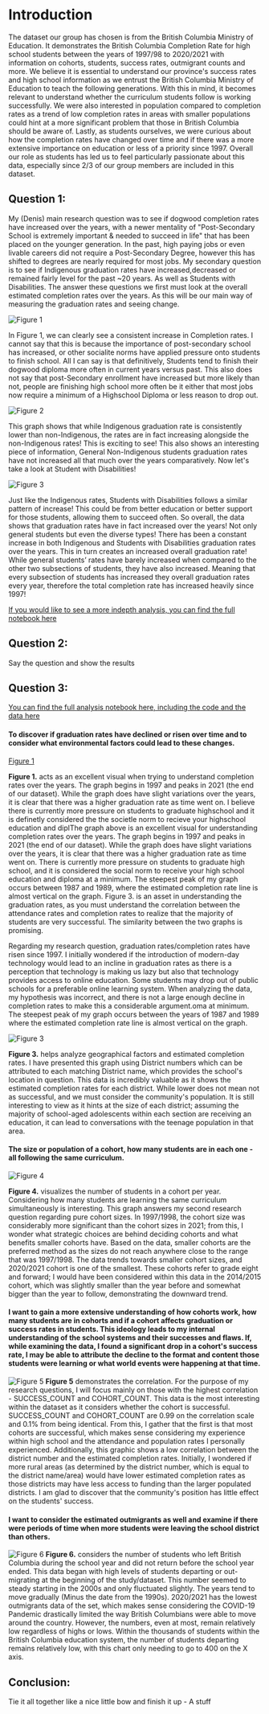 # Introduction
The dataset our group has chosen is from the British Columbia Ministry of Education. It demonstrates the British Columbia Completion Rate for high school students between the years of 1997/98 to 2020/2021 with information on cohorts, students, success rates, outmigrant counts and more. We believe it is essential to understand our province's success rates and high school information as we entrust the British Columbia Ministry of Education to teach the following generations. With this in mind, it becomes relevant to understand whether the curriculum students follow is working successfully. We were also interested in population compared to completion rates as a trend of low completion rates in areas with smaller populations could hint at a more significant problem that those in British Columbia should be aware of. Lastly, as students ourselves, we were curious about how the completion rates have changed over time and if there was a more extensive importance on education or less of a priority since 1997. Overall our role as students has led us to feel particularly passionate about this data, especially since 2/3 of our group members are included in this dataset. 

## Question 1:
My (Denis) main research question was to see if dogwood completion rates have increased over the years, with a newer mentality of "Post-Secondary School is extremely important & needed to succeed in life" that has been placed on the younger generation. In the past, high paying jobs or even livable careers did not require a Post-Secondary Degree, however this has shifted to degrees are nearly required for most jobs. My secondary question is to see if Indigenous graduation rates have increased,decreased or remained fairly level for the past ~20 years. As well as Students with Disabilities. The answer these questions we first must look at the overall estimated completion rates over the years. As this will be our main way of measuring the graduation rates and seeing change. 


![Figure 1](https://github.com/ubco-W2022T1-cosc301/project-group19/blob/main/images/DGFig1.PNG)

In Figure 1, we can clearly see a consistent increase in Completion rates. I cannot say that this is because the importance of post-secondary school has increased, or other socialite norms have applied pressure onto students to finish school. All I can say is that definitively, Students tend to finish their dogwood diploma more often in current years versus past. This also does not say that post-Secondary enrollment have increased but more likely than not, people are finishing high school more often be it either that most jobs now require a minimum of a Highschool Diploma or less reason to drop out.

![Figure 2](https://github.com/ubco-W2022T1-cosc301/project-group19/blob/main/images/DGFig2.PNG)

This graph shows that while Indigenous graduation rate is consistently lower than non-Indigenous, the rates are in fact increasing alongside the non-Indigenous rates! This is exciting to see! This also shows an interesting piece of information, General Non-Indigenous students graduation rates have not increased all that much over the years comparatively. Now let's take a look at Student with Disabilities!

![Figure 3](https://github.com/ubco-W2022T1-cosc301/project-group19/blob/main/images/DGFig3.PNG)

Just like the Indigenous rates, Students with Disabilities follows a similar pattern of increase! This could be from better education or better support for those students, allowing them to succeed often. So overall, the data shows that graduation rates have in fact increased over the years! Not only general students but even the diverse types! There has been a constant increase in both Indigenous and Students with Disabilities graduation rates over the years. This in turn creates an increased overall graduation rate! While general students’ rates have barely increased when compared to the other two subsections of students, they have also increased. Meaning that every subsection of students has increased they overall graduation rates every year, therefore the total completion rate has increased heavily since 1997!

[If you would like to see a more indepth analysis, you can find the full notebook here](https://github.com/ubco-W2022T1-cosc301/project-group19/blob/main/notebooks/analysis1.ipynb)

## Question 2:
Say the question and show the results

## Question 3:
[You can find the full analysis notebook here, including the code and the data here](notebooks/analysis3.ipynb) 
#### To discover if graduation rates have declined or risen over time and to consider what environmental factors could lead to these changes.


[Figure 1](https://github.com/ubco-W2022T1-cosc301/project-group19/blob/main/images/Julia%20fig1%20Q1.jpg)

**Figure 1.** acts as an excellent visual when trying to understand completion rates over the years. The graph begins in 1997 and peaks in 2021 (the end of our dataset). While the graph does have slight variations over the years, it is clear that there was a higher graduation rate as time went on. I believe there is currently more pressure on students to graduate highschool and it is definetly considered the the societle norm to recieve your highschool education and diplThe graph above is an excellent visual for understanding completion rates over the years. The graph begins in 1997 and peaks in 2021 (the end of our dataset). While the graph does have slight variations over the years, it is clear that there was a higher graduation rate as time went on. There is currently more pressure on students to graduate high school, and it is considered the social norm to receive your high school education and diploma at a minimum. The steepest peak of my graph occurs between 1987 and 1989, where the estimated completion rate line is almost vertical on the graph. Figure 3. is an asset in understanding the graduation rates, as you must understand the correlation between the attendance rates and completion rates to realize that the majority of students are very successful. The similarity between the two graphs is promising.

Regarding my research question, graduation rates/completion rates have risen since 1997. I initially wondered if the introduction of modern-day technology would lead to an incline in graduation rates as there is a perception that technology is making us lazy but also that technology provides access to online education. Some students may drop out of public schools for a preferable online learning system. When analyzing the data, my hypothesis was incorrect, and there is not a large enough decline in completion rates to make this a considerable argument.oma at minimum. The steepest peak of my graph occurs between the years of 1987 and 1989 where the estimated completion rate line is almost vertical on the graph.

![Figure 3](https://github.com/ubco-W2022T1-cosc301/project-group19/blob/main/images/Julia%20fig3%20Q1.jpg)

**Figure 3.** helps analyze geographical factors and estimated completion rates. I have presented this graph using District numbers which can be attributed to each matching District name, which provides the school's location in question. This data is incredibly valuable as it shows the estimated completion rates for each district. While lower does not mean not as successful, and we must consider the community's population. It is still interesting to view as it hints at the size of each district; assuming the majority of school-aged adolescents within each section are receiving an education, it can lead to conversations with the teenage population in that area.

#### The size or population of a cohort, how many students are in each one - all following the same curriculum.

![Figure 4](https://github.com/ubco-W2022T1-cosc301/project-group19/blob/main/images/Julia%20fig4%20Q2.jpg)

**Figure 4.** visualizes the number of students in a cohort per year. Considering how many students are learning the same curriculum simultaneously is interesting. This graph answers my second research question regarding pure cohort sizes. In 1997/1998, the cohort size was considerably more significant than the cohort sizes in 2021; from this, I wonder what strategic choices are behind deciding cohorts and what benefits smaller cohorts have. Based on the data, smaller cohorts are the preferred method as the sizes do not reach anywhere close to the range that was 1997/1998. The data trends towards smaller cohort sizes, and 2020/2021 cohort is one of the smallest. These cohorts refer to grade eight and forward; I would have been considered within this data in the 2014/2015 cohort, which was slightly smaller than the year before and somewhat bigger than the year to follow, demonstrating the downward trend.

#### I want to gain a more extensive understanding of how cohorts work, how many students are in cohorts and if a cohort affects graduation or success rates in students. This ideology leads to my internal understanding of the school systems and their successes and flaws. If, while examining the data, I found a significant drop in a cohort's success rate, I may be able to attribute the decline to the format and content those students were learning or what world events were happening at that time.

![Figure 5](https://github.com/ubco-W2022T1-cosc301/project-group19/blob/main/images/Julia%20fig5%20Q3.jpg)
**Figure 5** demonstrates the correlation. For the purpose of my research questions, I will focus mainly on those with the highest correlation - SUCCESS_COUNT and COHORT_COUNT. This data is the most interesting within the dataset as it considers whether the cohort is successful. SUCCESS_COUNT and COHORT_COUNT are 0.99 on the correlation scale and 0.1% from being identical. From this, I gather that the first is that most cohorts are successful, which makes sense considering my experience within high school and the attendance and population rates I personally experienced. Additionally, this graphic shows a low correlation between the district number and the estimated completion rates. Initially, I wondered if more rural areas (as determined by the district number, which is equal to the district name/area) would have lower estimated completion rates as those districts may have less access to funding than the larger populated districts. I am glad to discover that the community's position has little effect on the students' success.

#### I want to consider the estimated outmigrants as well and examine if there were periods of time when more students were leaving the school district than others.

![Figure 6](https://github.com/ubco-W2022T1-cosc301/project-group19/blob/main/images/Julia%20fig6%20Q4.jpg)
**Figure 6.** considers the number of students who left British Columbia during the school year and did not return before the school year ended. This data began with high levels of students departing or out-migrating at the beginning of the study/dataset. This number seemed to steady starting in the 2000s and only fluctuated slightly. The years tend to move gradually (Minus the date from the 1990s). 2020/2021 has the lowest outmigrants data of the set, which makes sense considering the COVID-19 Pandemic drastically limited the way British Columbians were able to move around the country. However, the numbers, even at most, remain relatively low regardless of highs or lows. Within the thousands of students within the British Columbia education system, the number of students departing remains relatively low, with this chart only needing to go to 400 on the X axis.
## Conclusion:
Tie it all together like a nice little bow and finish it up  - A stuff
